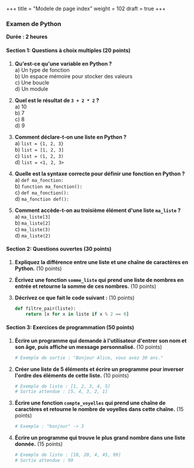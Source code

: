 +++
title = "Modele de page index"
weight = 102
draft = true
+++

### Examen de Python

**Durée : 2 heures**

#### Section 1: Questions à choix multiples (20 points)

1. **Qu'est-ce qu'une variable en Python ?**  
   a) Un type de fonction  
   b) Un espace mémoire pour stocker des valeurs  
   c) Une boucle  
   d) Un module

2. **Quel est le résultat de `3 + 2 * 2` ?**  
   a) 10  
   b) 7  
   c) 8  
   d) 9

3. **Comment déclare-t-on une liste en Python ?**  
   a) `list = {1, 2, 3}`  
   b) `list = [1, 2, 3]`  
   c) `list = (1, 2, 3)`  
   d) `list = <1, 2, 3>`

4. **Quelle est la syntaxe correcte pour définir une fonction en Python ?**  
   a) `def ma_fonction:`  
   b) `function ma_fonction():`  
   c) `def ma_fonction():`  
   d) `ma_fonction def():`

5. **Comment accède-t-on au troisième élément d'une liste `ma_liste` ?**  
   a) `ma_liste[3]`  
   b) `ma_liste[2]`  
   c) `ma_liste(3)`  
   d) `ma_liste(2)`

#### Section 2: Questions ouvertes (30 points)

1. **Expliquez la différence entre une liste et une chaîne de caractères en Python.** (10 points)

2. **Écrivez une fonction `somme_liste` qui prend une liste de nombres en entrée et retourne la somme de ces nombres.** (10 points)

3. **Décrivez ce que fait le code suivant :** (10 points)
   ```python
   def filtre_pair(liste):
       return [x for x in liste if x % 2 == 0]
   ```

#### Section 3: Exercices de programmation (50 points)

1. **Écrire un programme qui demande à l'utilisateur d'entrer son nom et son âge, puis affiche un message personnalisé.** (10 points)
   ```python
   # Exemple de sortie : "Bonjour Alice, vous avez 30 ans."
   ```

2. **Créer une liste de 5 éléments et écrire un programme pour inverser l'ordre des éléments de cette liste.** (10 points)
   ```python
   # Exemple de liste : [1, 2, 3, 4, 5]
   # Sortie attendue : [5, 4, 3, 2, 1]
   ```

3. **Écrire une fonction `compte_voyelles` qui prend une chaîne de caractères et retourne le nombre de voyelles dans cette chaîne.** (15 points)
   ```python
   # Exemple : "bonjour" -> 3
   ```

4. **Écrire un programme qui trouve le plus grand nombre dans une liste donnée.** (15 points)
   ```python
   # Exemple de liste : [10, 20, 4, 45, 99]
   # Sortie attendue : 99
   ```
